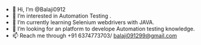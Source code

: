 - 👋 Hi, I’m @Balaji0912
- 👀 I’m interested in Automation Testing .
- 🌱 I’m currently learning Selenium webdrivers with JAVA.
- 💞️ I’m looking for an platform to develope Automation testing knowledge. 
- 📫 Reach me through +91 6374773703/ balaji091299@gmail.com

<!---
Balaji0912/Balaji0912 is a ✨ special ✨ repository because its `README.md` (this file) appears on your GitHub profile.
You can click the Preview link to take a look at your changes.
--->
